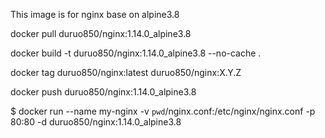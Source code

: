 This image is for nginx base on alpine3.8


docker pull duruo850/nginx:1.14.0_alpine3.8

docker build -t duruo850/nginx:1.14.0_alpine3.8 --no-cache .

docker tag duruo850/nginx:latest duruo850/nginx:X.Y.Z

docker push duruo850/nginx:1.14.0_alpine3.8


$ docker run --name my-nginx -v `pwd`/nginx.conf:/etc/nginx/nginx.conf -p 80:80  -d duruo850/nginx:1.14.0_alpine3.8